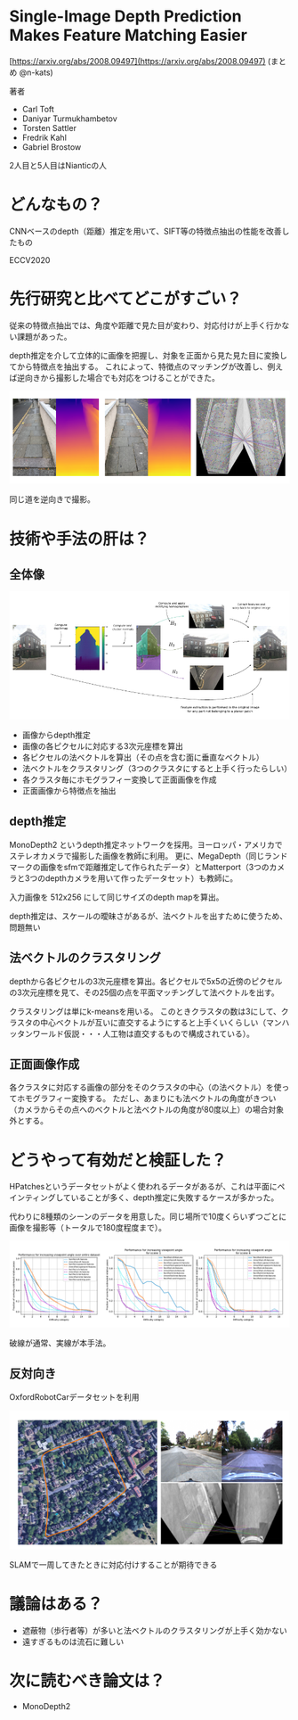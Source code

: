 # Single-Image Depth Prediction Makes Feature Matching Easier
[https://arxiv.org/abs/2008.09497](https://arxiv.org/abs/2008.09497)
(まとめ @n-kats)

著者
* Carl Toft
* Daniyar Turmukhambetov
* Torsten Sattler
* Fredrik Kahl
* Gabriel Brostow

2人目と5人目はNianticの人

# どんなもの？
CNNベースのdepth（距離）推定を用いて、SIFT等の特徴点抽出の性能を改善したもの

ECCV2020

# 先行研究と比べてどこがすごい？
従来の特徴点抽出では、角度や距離で見た目が変わり、対応付けが上手く行かない課題があった。

depth推定を介して立体的に画像を把握し、対象を正面から見た見た目に変換してから特徴点を抽出する。
これによって、特徴点のマッチングが改善し、例えば逆向きから撮影した場合でも対応をつけることができた。

![](rectified_features_2008_09497/sample.png)

同じ道を逆向きで撮影。

# 技術や手法の肝は？
## 全体像
![](rectified_features_2008_09497/architecture.png)

* 画像からdepth推定
* 画像の各ピクセルに対応する3次元座標を算出
* 各ピクセルの法ベクトルを算出（その点を含む面に垂直なベクトル）
* 法ベクトルをクラスタリング（3つのクラスタにすると上手く行ったらしい）
* 各クラスタ毎にホモグラフィー変換して正面画像を作成
* 正面画像から特徴点を抽出

## depth推定
MonoDepth2 というdepth推定ネットワークを採用。ヨーロッパ・アメリカでステレオカメラで撮影した画像を教師に利用。
更に、MegaDepth（同じランドマークの画像をsfmで距離推定して作られたデータ）とMatterport（3つのカメラと3つのdepthカメラを用いて作ったデータセット）も教師に。

入力画像を 512x256 にして同じサイズのdepth mapを算出。

depth推定は、スケールの曖昧さがあるが、法ベクトルを出すために使うため、問題無い

## 法ベクトルのクラスタリング
depthから各ピクセルの3次元座標を算出。各ピクセルで5x5の近傍のピクセルの3次元座標を見て、その25個の点を平面マッチングして法ベクトルを出す。

クラスタリングは単にk-meansを用いる。
このときクラスタの数は3にして、クラスタの中心ベクトルが互いに直交するようにすると上手くいくらしい（マンハッタンワールド仮説・・・人工物は直交するもので構成されている）。

## 正面画像作成
各クラスタに対応する画像の部分をそのクラスタの中心（の法ベクトル）を使ってホモグラフィー変換する。
ただし、あまりにも法ベクトルの角度がきつい（カメラからその点へのベクトルと法ベクトルの角度が80度以上）の場合対象外とする。


# どうやって有効だと検証した？
HPatchesというデータセットがよく使われるデータがあるが、これは平面にペインティングしていることが多く、depth推定に失敗するケースが多かった。

代わりに8種類のシーンのデータを用意した。同じ場所で10度くらいずつごとに画像を撮影等（トータルで180度程度まで）。

![](rectified_features_2008_09497/scores.png)

破線が通常、実線が本手法。

## 反対向き
OxfordRobotCarデータセットを利用

![](rectified_features_2008_09497/reverse.png)

SLAMで一周してきたときに対応付けすることが期待できる

# 議論はある？
* 遮蔽物（歩行者等）が多いと法ベクトルのクラスタリングが上手く効かない
* 遠すぎるものは流石に難しい

# 次に読むべき論文は？
* MonoDepth2
